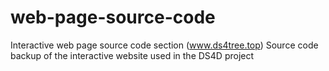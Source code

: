 # web-page-source-code
Interactive web page source code section (www.ds4tree.top)
Source code backup of the interactive website used in the DS4D project
